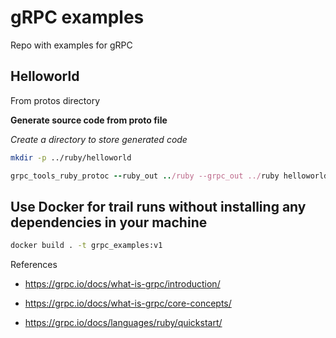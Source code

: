 # gRPC examples

Repo with examples for gRPC

## Helloworld

From protos directory

**Generate source code from proto file**

*Create a directory to store generated code*

```bash
mkdir -p ../ruby/helloworld
```

```ruby
grpc_tools_ruby_protoc --ruby_out ../ruby --grpc_out ../ruby helloworld.proto
```

## Use Docker for trail runs without installing any dependencies in your machine

```bash
docker build . -t grpc_examples:v1
```

References

* https://grpc.io/docs/what-is-grpc/introduction/

* https://grpc.io/docs/what-is-grpc/core-concepts/

* https://grpc.io/docs/languages/ruby/quickstart/
